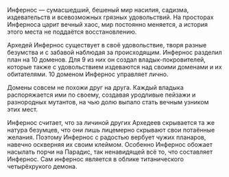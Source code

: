 Инфернос — сумасшедший, бешеный мир насилия, садизма, издевательств и всевозможных грязных удовольствий. На просторах Инферноса царит вечный хаос, мир постоянно меняется, а история этого места не поддаётся восстановлению.
 
Архедей Инфернос существует в своё удовольствие, творя разные безумства и с забавой наблюдая за происходящим. Инфернос разделил план на 10 доменов. Для 9 из них он создал владык-покровителей, которые также с удовольствием издеваются над своими доменами и их обитателями. 10 доменом Инфернос управляет лично.
 
Домены совсем не похожи друг на друга. Каждый владыка распоряжается ими по своему, создавая уродливые пейзажи и разнородных мутантов, на чью долю выпало стать вечным узником этих мест.
 
Инфернос считает, что за личиной других Архедеев скрывается та же натура безумцев, что они лишь лицемерно скрывают свои потаённые желания. Поэтому Инфернос с радостью вербует чужих планаров, навечно оскверняя их своим клеймом. Особенно Инфернос обожает насылать порчи на Парадис, так ненавидящей всё то, что составляет Инфернос. Сам инфернос является в облике титанического четырёхрукого демона.